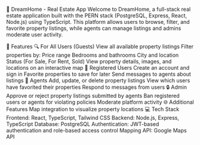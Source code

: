 🏡 DreamHome - Real Estate App
Welcome to DreamHome, a full-stack real estate application built with the PERN stack (PostgreSQL, Express, React, Node.js) using TypeScript. This platform allows users to browse, filter, and favorite property listings, while agents can manage listings and admins moderate user activity.

🚀 Features
🔍 For All Users (Guests)
View all available property listings
Filter properties by:
Price range
Bedrooms and bathrooms
City and location
Status (For Sale, For Rent, Sold)
View property details, images, and locations on an interactive map
👤 Registered Users
Create an account and sign in
Favorite properties to save for later
Send messages to agents about listings
🏡 Agents
Add, update, or delete property listings
View which users have favorited their properties
Respond to messages from users
🔒 Admin
Approve or reject property listings submitted by agents
Ban registered users or agents for violating policies
Moderate platform activity
🌐 Additional Features
Map integration to visualize property locations
💻 Tech Stack
Frontend: React, TypeScript, Tailwind CSS
Backend: Node.js, Express, TypeScript
Database: PostgreSQL
Authentication: JWT-based authentication and role-based access control
Mapping API: Google Maps API

